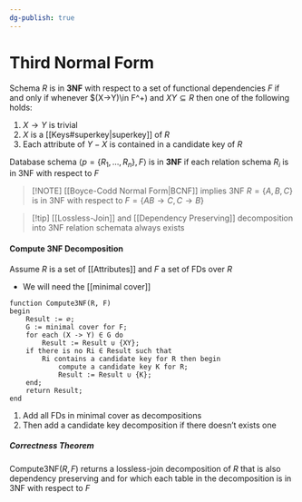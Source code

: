 ```yaml
---
dg-publish: true
---
```

# Third Normal Form
Schema $R$ is in **3NF** with respect to a set of functional dependencies $F$ if and only if whenever $(X→Y)\in F^+) and $XY\subseteq R$ then one of the following holds:
1. $X→Y$ is trivial
2. $X$ is a [[Keys#superkey|superkey]] of $R$
3. Each attribute of $Y-X$ is contained in a candidate key of $R$

Database schema $\langle p=\{R_1, …, R_n\}, F\rangle$ is in **3NF** if each relation schema $R_i$ is in 3NF with respect to $F$

> [!NOTE] [[Boyce-Codd Normal Form|BCNF]] implies 3NF
> $R = \{A, B, C\}$ is in 3NF with respect to $F = \{AB→ C, C→B\}$

> [!tip] [[Lossless-Join]] and [[Dependency Preserving]] decomposition into 3NF relation schemata always exists

#### Compute 3NF Decomposition
Assume $R$ is a set of [[Attributes]] and $F$ a set of FDs over $R$
* We will need the [[minimal cover]]
```
function Compute3NF(R, F)
begin
    Result := ∅;
    G := minimal cover for F;
    for each (X -> Y) ∈ G do
        Result := Result ∪ {XY};
    if there is no Ri ∈ Result such that
        Ri contains a candidate key for R then begin
            compute a candidate key K for R;
            Result := Result ∪ {K};
    end;
    return Result;
end
```
1. Add all FDs in minimal cover as decompositions
2. Then add a candidate key decomposition if there doesn’t exists one

##### Correctness Theorem
Compute3NF($R,F$) returns a lossless-join decomposition of $R$ that is also dependency preserving and for which each table in the decomposition is in 3NF with respect to $F$


